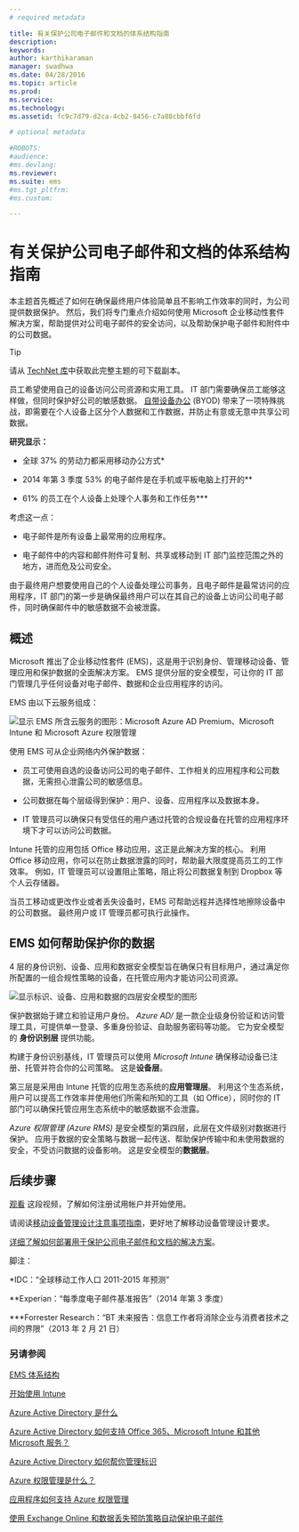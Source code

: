 ```yaml
---
# required metadata

title: 有关保护公司电子邮件和文档的体系结构指南
description:
keywords:
author: karthikaraman
manager: swadhwa
ms.date: 04/28/2016
ms.topic: article
ms.prod:
ms.service:
ms.technology:
ms.assetid: fc9c7d79-d2ca-4cb2-8456-c7a88cbbf6fd

# optional metadata

#ROBOTS:
#audience:
#ms.devlang:
ms.reviewer: 
ms.suite: ems
#ms.tgt_pltfrm:
#ms.custom:

---
```


# 有关保护公司电子邮件和文档的体系结构指南
本主题首先概述了如何在确保最终用户体验简单且不影响工作效率的同时，为公司提供数据保护。 然后，我们将专门重点介绍如何使用 Microsoft 企业移动性套件解决方案，帮助提供对公司电子邮件的安全访问，以及帮助保护电子邮件和附件中的公司数据。

> [!TIP]
> 请从 [TechNet 库](https://gallery.technet.microsoft.com/Managing-Access-and-Help-b7a05d0d/file/140056/1/Managing%20Access%20and%20Help%20Protect%20Corporate%20Email%20Data%20on%20Mobile%20Devices.pdf)中获取此完整主题的可下载副本。

员工希望使用自己的设备访问公司资源和实用工具。 IT 部门需要确保员工能够这样做，但同时保护好公司的敏感数据。 [自带设备办公](../Solutions/byod-design-considerations-guide.md) (BYOD) 带来了一项特殊挑战，即需要在个人设备上区分个人数据和工作数据，并防止有意或无意中共享公司数据。

**研究显示：**

-   全球 37% 的劳动力都采用移动办公方式&#42;

-   2014 年第 3 季度 53% 的电子邮件是在手机或平板电脑上打开的&#42;&#42;

-   61% 的员工在个人设备上处理个人事务和工作任务&#42;&#42;&#42;

考虑这一点：

-   电子邮件是所有设备上最常用的应用程序。

-   电子邮件中的内容和邮件附件可复制、共享或移动到 IT 部门监控范围之外的地方，进而危及公司安全。

由于最终用户想要使用自己的个人设备处理公司事务，且电子邮件是最常访问的应用程序，IT 部门的第一步是确保最终用户可以在其自己的设备上访问公司电子邮件，同时确保邮件中的敏感数据不会被泄露。

## 概述
Microsoft 推出了企业移动性套件 (EMS)，这是用于识别身份、管理移动设备、管理应用和保护数据的全面解决方案。 EMS 提供分层的安全模型，可让你的 IT 部门管理几乎任何设备对电子邮件、数据和企业应用程序的访问。

EMS 由以下云服务组成：

![显示 EMS 所含云服务的图形：Microsoft Azure AD Premium、Microsoft Intune 和 Microsoft Azure 权限管理](./media/ProtectEmail/Enterprise-Mobility-Suite.png)

使用 EMS 可从企业网络内外保护数据：

-   员工可使用自选的设备访问公司的电子邮件、工作相关的应用程序和公司数据，无需担心泄露公司的敏感信息。

-   公司数据在每个层级得到保护：用户、设备、应用程序以及数据本身。

-   IT 管理员可以确保只有受信任的用户通过托管的合规设备在托管的应用程序环境下才可以访问公司数据。

Intune 托管的应用包括 Office 移动应用，这正是此解决方案的核心。 利用 Office 移动应用，你可以在防止数据泄露的同时，帮助最大限度提高员工的工作效率。 例如，IT 管理员可以设置阻止策略，阻止将公司数据复制到 Dropbox 等个人云存储器。

当员工移动或更改作业或者丢失设备时，EMS 可帮助远程并选择性地擦除设备中的公司数据。 最终用户或 IT 管理员都可执行此操作。

## EMS 如何帮助保护你的数据
4 层的身份识别、设备、应用和数据安全模型旨在确保只有目标用户，通过满足你所配置的一组合规性策略的设备，在托管应用内才能访问公司资源。

![显示标识、设备、应用和数据的四层安全模型的图形](./media/ProtectEmail/Protecting_your_data.png)

保护数据始于建立和验证用户身份。 *Azure AD/* 是一款企业级身份验证和访问管理工具，可提供单一登录、多重身份验证、自助服务密码等功能。 它为安全模型的 **身份识别层** 提供功能。

构建于身份识别基线，IT 管理员可以使用 *Microsoft Intune* 确保移动设备已注册、托管并符合你的公司策略。 这是**设备层**。

第三层是采用由 Intune 托管的应用生态系统的**应用管理层**。 利用这个生态系统，用户可以提高工作效率并使用他们所需和所知的工具（如 Office），同时你的 IT 部门可以确保托管应用生态系统中的敏感数据不会泄露。

*Azure 权限管理 (Azure RMS)* 是安全模型的第四层，此层在文件级别对数据进行保护。 应用于数据的安全策略与数据一起传送、帮助保护传输中和未使用数据的安全，不受访问数据的设备影响。 这是安全模型的**数据层**。

## 后续步骤
[观看](https://www.youtube.com/watch?v=ltcZvm4VOFU) 这段视频，了解如何注册试用帐户并开始使用。

请阅读[移动设备管理设计注意事项指南](../Solutions/mdm-design-considerations-guide.md)，更好地了解移动设备管理设计要求。

[详细了解如何部署用于保护公司电子邮件和文档的解决方案](../Solutions/learn-how-to-deploy-a-solution-for-protecting-company-email-and-documents.md)。

脚注：

&#42;IDC：“全球移动工作人口 2011-2015 年预测”

&#42;&#42;Experian：“每季度电子邮件基准报告”（2014 年第 3 季度）

&#42;&#42;&#42;Forrester Research：“BT 未来报告：信息工作者将消除企业与消费者技术之间的界限”（2013 年 2 月 21 日）

### 另请参阅
[EMS 体系结构](https://azure.microsoft.com/en-us/documentation/infographics/enterprise-mobility/)

[开始使用 Intune](https://stage.docs.microsoft.com/en-us/intune/understand/introduction-to-microsoft-intune)

[Azure Active Directory 是什么](https://azure.microsoft.com/en-us/documentation/articles/active-directory-whatis/)

[Azure Active Directory 如何支持 Office 365、Microsoft Intune 和其他 Microsoft 服务？](https://azure.microsoft.com/en-us/documentation/articles/active-directory-administer/#what-is-an-azure-ad-tenant)

[Azure Active Directory 如何帮你管理标识](https://azure.microsoft.com/en-us/documentation/articles/active-directory-administer/)

[Azure 权限管理是什么？](https://technet.microsoft.com/en-us/library/jj585026.aspx)

[应用程序如何支持 Azure 权限管理](https://technet.microsoft.com/en-us/library/jj585004.aspx)

[使用 Exchange Online 和数据丢失预防策略自动保护电子邮件](https://technet.microsoft.com/en-us/library/jj585026.aspx#BKMK_Example_DLP)


<!--HONumber=Apr16_HO2-->


